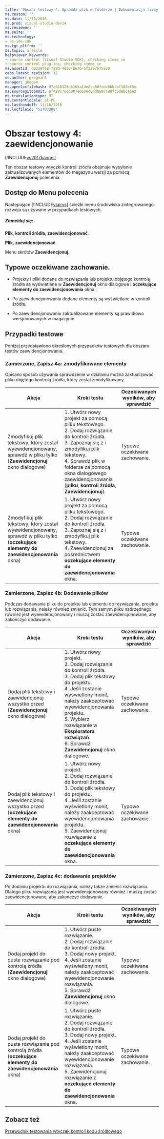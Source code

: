 ```yaml
---
title: 'Obszar testowy 4: Sprawdź plik w folderze | Dokumentacja firmy Microsoft'
ms.custom: ''
ms.date: 11/15/2016
ms.prod: visual-studio-dev14
ms.reviewer: ''
ms.suite: ''
ms.technology:
- vs-ide-sdk
ms.tgt_pltfrm: ''
ms.topic: article
helpviewer_keywords:
- source control [Visual Studio SDK], checking items in
- source control plug-ins, checking items in
ms.assetid: d0329fa8-7a8d-4d30-b67b-6f2a97b75a30
caps.latest.revision: 12
ms.author: gregvanl
manager: ghogen
ms.openlocfilehash: 97a610325a5165a1de2cc50fede5bbabf182ef5e
ms.sourcegitcommit: af428c7ccd007e668ec0dd8697c88fc5d8bca1e2
ms.translationtype: MT
ms.contentlocale: pl-PL
ms.lasthandoff: 11/16/2018
ms.locfileid: "51783308"
---
```

# <a name="test-area-4-check-in"></a>Obszar testowy 4: zaewidencjonowanie
[!INCLUDE[vs2017banner](../../includes/vs2017banner.md)]

Ten obszar testowy wtyczki kontroli źródła obejmuje wysyłanie zaktualizowanych elementów do magazynu wersji za pomocą **Zaewidencjonuj** polecenia.  
  
## <a name="command-menu-access"></a>Dostęp do Menu polecenia  
 Następujące [!INCLUDE[vsprvs](../../includes/vsprvs-md.md)] ścieżki menu środowiska zintegrowanego rozwoju są używane w przypadkach testowych.  
  
##### <a name="check-in"></a>Zamelduj się:  
 **Plik**, **kontroli źródła**, **zaewidencjonować**.  
  
 **Plik**, **zaewidencjonować**.  
  
 Menu skrótów **Zaewidencjonuj**.  
  
## <a name="common-expected-behavior"></a>Typowe oczekiwane zachowanie.  
  
-   Projekty i pliki dodane do rozwiązania lub projektu objętego kontrolą źródła są wyświetlane w **Zaewidencjonuj** okno dialogowe i **oczekujące elementy do zaewidencjonowania** okna.  
  
-   Po zaewidencjonowaniu dodane elementy są wyświetlane w kontroli źródła.  
  
-   Po zaewidencjonowaniu zaktualizowane elementy są prawidłowo wersjonowanych w magazynie.  
  
## <a name="test-cases"></a>Przypadki testowe  
 Poniżej przedstawiono określonych przypadków testowych dla obszaru testów zaewidencjonowania.  
  
### <a name="case-4a-modified-items"></a>Zamierzone, Zapisz 4a: zmodyfikowane elementy  
 Opisano sposób używania sprawdzenie w działaniu można zaktualizować pliku objętego kontrolą źródła, który został zmodyfikowany.  
  
|Akcja|Kroki testu|Oczekiwanych wyników, aby sprawdzić|  
|------------|----------------|--------------------------------|  
|Zmodyfikuj plik tekstowy, który został wyewidencjonowany, sprawdź w pliku tylko (**Zaewidencjonuj** okno dialogowe)|1.  Utwórz nowy projekt za pomocą pliku tekstowego.<br />2.  Dodaj rozwiązanie do kontroli źródła.<br />3.  Zapoznaj się z i zmodyfikuj plik tekstowy.<br />4.  Sprawdź plik w folderze za pomocą okna dialogowego zaewidencjonowania (**pliku**, **kontroli źródła**, **Zaewidencjonuj**).|Typowe oczekiwane zachowanie.|  
|Zmodyfikuj plik tekstowy, który został wyewidencjonowany, sprawdź w pliku tylko (**oczekujące elementy do zaewidencjonowania** okna)|1.  Utwórz nowy projekt za pomocą pliku tekstowego.<br />2.  Dodaj rozwiązanie do kontroli źródła.<br />3.  Zapoznaj się z i zmodyfikuj plik tekstowy.<br />4.  Zaewidencjonuj za pośrednictwem **oczekujące elementy do zaewidencjonowania** okna.|Typowe oczekiwane zachowanie.|  
  
### <a name="case-4b-adding-files"></a>Zamierzone, Zapisz 4b: Dodawanie plików  
 Podczas dodawania pliku do projektu lub elementu do rozwiązania, projektu lub rozwiązania, należy również zmienić. Tym samym pliku nadrzędnego również jest wyewidencjonowany i muszą zostać zaewidencjonowane, aby zakończyć dodawanie.  
  
|Akcja|Kroki testu|Oczekiwanych wyników, aby sprawdzić|  
|------------|----------------|--------------------------------|  
|Dodaj plik tekstowy i zaewidencjonuj wszystko przed (**Zaewidencjonuj** okno dialogowe)|1.  Utwórz nowy projekt.<br />2.  Dodaj rozwiązanie do kontroli źródła.<br />3.  Dodaj plik tekstowy do projektu.<br />4.  Jeśli zostanie wyświetlony monit, należy zaakceptować wyewidencjonowania projektu.<br />5.  Wybierz rozwiązanie w **Eksploratora rozwiązań**.<br />6.  Sprawdź **Zaewidencjonuj** okno dialogowe.|Typowe oczekiwane zachowanie.|  
|Dodaj plik tekstowy i zaewidencjonuj wszystko przed (**oczekujące elementy do zaewidencjonowania** okna)|1.  Utwórz nowy projekt.<br />2.  Dodaj rozwiązanie do kontroli źródła.<br />3.  Dodaj plik tekstowy do projektu.<br />4.  Jeśli zostanie wyświetlony monit, należy zaakceptować wyewidencjonowania projektu.<br />5.  Zaewidencjonuj rozwiązanie z **oczekujące elementy do zaewidencjonowania** okna.|Typowe oczekiwane zachowanie.|  
  
### <a name="case-4c-adding-projects"></a>Zamierzone, Zapisz 4c: dodawanie projektów  
 Po dodaniu projektu do rozwiązania, należy także zmienić rozwiązania. Dlatego pliku rozwiązania jest wyewidencjonowany również i muszą zostać zaewidencjonowane, aby zakończyć dodawanie.  
  
|Akcja|Kroki testu|Oczekiwanych wyników, aby sprawdzić|  
|------------|----------------|--------------------------------|  
|Dodaj projekt do puste rozwiązanie pod kontrolą źródła (**Zaewidencjonuj** okno dialogowe)|1.  Utwórz puste rozwiązanie.<br />2.  Dodaj rozwiązanie do kontroli źródła.<br />3.  Dodaj nowy projekt.<br />4.  Jeśli zostanie wyświetlony monit, należy zaakceptować wyewidencjonowanie rozwiązania.<br />5.  Sprawdź **Zaewidencjonuj** okno dialogowe.|Typowe oczekiwane zachowanie.|  
|Dodaj projekt do puste rozwiązanie pod kontrolą źródła (**oczekujące elementy do zaewidencjonowania** okna)|1.  Utwórz puste rozwiązanie.<br />2.  Dodaj rozwiązanie do kontroli źródła.<br />3.  Dodaj nowy projekt.<br />4.  Jeśli zostanie wyświetlony monit, należy zaakceptować wyewidencjonowanie rozwiązania.<br />5.  Zaewidencjonuj rozwiązanie z **oczekujące elementy do zaewidencjonowania** okna.|Typowe oczekiwane zachowanie.|  
  
## <a name="see-also"></a>Zobacz też  
 [Przewodnik testowania wtyczek kontroli kodu źródłowego](../../extensibility/internals/test-guide-for-source-control-plug-ins.md)

